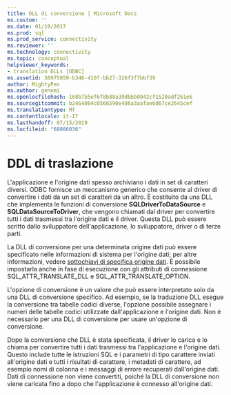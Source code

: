 ```yaml
---
title: DLL di conversione | Microsoft Docs
ms.custom: ''
ms.date: 01/19/2017
ms.prod: sql
ms.prod_service: connectivity
ms.reviewer: ''
ms.technology: connectivity
ms.topic: conceptual
helpviewer_keywords:
- translation DLLs [ODBC]
ms.assetid: 38975059-b346-410f-bb27-326f3f7bbf39
author: MightyPen
ms.author: genemi
ms.openlocfilehash: 168b7b5ef6f8b88a39dbbb0942cf1520adf261e6
ms.sourcegitcommit: b2464064c0566590e486a3aafae6d67ce2645cef
ms.translationtype: MT
ms.contentlocale: it-IT
ms.lasthandoff: 07/15/2019
ms.locfileid: "68086036"
---
```

# <a name="translation-dlls"></a>DDL di traslazione
L'applicazione e l'origine dati spesso archiviano i dati in set di caratteri diversi. ODBC fornisce un meccanismo generico che consente al driver di convertire i dati da un set di caratteri da un altro. È costituito da una DLL che implementa le funzioni di conversione **SQLDriverToDataSource** e **SQLDataSourceToDriver**, che vengono chiamati dal driver per convertire tutti i dati trasmessi tra l'origine dati e il driver. Questa DLL può essere scritto dallo sviluppatore dell'applicazione, lo sviluppatore, driver o di terze parti.  
  
 La DLL di conversione per una determinata origine dati può essere specificato nelle informazioni di sistema per l'origine dati; per altre informazioni, vedere [sottochiavi di specifica origine dati](../../../odbc/reference/install/data-source-specification-subkeys.md). È possibile impostarla anche in fase di esecuzione con gli attributi di connessione SQL_ATTR_TRANSLATE_DLL e SQL_ATTR_TRANSLATE_OPTION.  
  
 L'opzione di conversione è un valore che può essere interpretato solo da una DLL di conversione specifico. Ad esempio, se la traduzione DLL esegue la conversione tra tabelle codici diverse, l'opzione possibile assegnare i numeri delle tabelle codici utilizzate dall'applicazione e l'origine dati. Non è necessario per una DLL di conversione per usare un'opzione di conversione.  
  
 Dopo la conversione che DLL è stata specificata, il driver lo carica e lo chiama per convertire tutti i dati trasmessi tra l'applicazione e l'origine dati. Questo include tutte le istruzioni SQL e i parametri di tipo carattere inviati all'origine dati e tutti i risultati di carattere, i metadati di carattere, ad esempio nomi di colonna e i messaggi di errore recuperati dall'origine dati. Dati di connessione non viene convertiti, poiché la DLL di conversione non viene caricata fino a dopo che l'applicazione è connesso all'origine dati.
